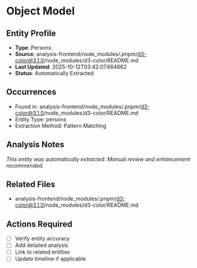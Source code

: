 # Object Model

## Entity Profile
- **Type**: Persons
- **Source**: analysis-frontend/node_modules/.pnpm/d3-color@3.1.0/node_modules/d3-color/README.md
- **Last Updated**: 2025-10-12T03:42:07.664662
- **Status**: Automatically Extracted

## Occurrences
- Found in: analysis-frontend/node_modules/.pnpm/d3-color@3.1.0/node_modules/d3-color/README.md
- Entity Type: persons
- Extraction Method: Pattern Matching

## Analysis Notes
*This entity was automatically extracted. Manual review and enhancement recommended.*

## Related Files
- analysis-frontend/node_modules/.pnpm/d3-color@3.1.0/node_modules/d3-color/README.md

## Actions Required
- [ ] Verify entity accuracy
- [ ] Add detailed analysis
- [ ] Link to related entities
- [ ] Update timeline if applicable
